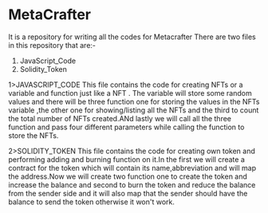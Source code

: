 # MetaCrafter
It is a repository for writing all the codes for Metacrafter
There are two files in this repository that are:-
1. JavaScript_Code
2. Solidity_Token

1>JAVASCRIPT_CODE
This file contains the code for creating NFTs or a variable and function just like a NFT . The variable will store some random values and there will be three function one for storing the values in the NFTs variable ,the other one for showing/listing all the NFTs and the third to count the total number of NFTs created.ANd lastly we will call all the three function and pass four different parameters while calling the function to store the NFTs.

2>SOLIDITY_TOKEN
This file contains the code for creating own token and performing adding and burning function on it.In the first we will create a contract for the token which will contain its name,abbreviation and will map the address.Now we will create two function one to create the token and increase the balance and second to burn the token and reduce the balance from the sender side and it will also map that the sender should have the balance to send the token otherwise it won't work.

   
